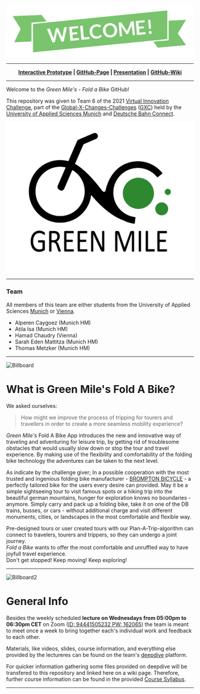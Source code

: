 ![Welcome](https://github.com/gxc-challenge-winter21/the-green-mile/blob/main/Images/Logos/Welcome.png)
***
<p align="center" font-size=728px>  
  <b><a href="https://www.figma.com/file/RwAh6luudybkP21LzhrzzH/Fold-a-Bike-by-Green-Mile-(Version-2)?node-id=0%3A1">
    Interactive Prototype</a> |
  <a href="https://gxc-challenge-winter21.github.io/the-green-mile/">GitHub-Page</a> |
  <a href="https://prezi.com/view/jzAOVwa7AzMY6xzARMBy/">Presentation</a> |
  <a href="https://github.com/gxc-challenge-winter21/the-green-mile/wiki">GitHub-Wiki</a>  </b>
  
  
  
  
</p>


***

Welcome to the _Green Mile's - Fold a Bike_ GitHub!  

This repository was given to Team 6 of the 2021 [Virtual Innovation Challenge](https://www.hm.edu/en/international/projects_1/gxc/gxc_virtual_innovation_challenge.en.html), part of the [Global-X-Changes-Challenges](https://www.hm.edu/en/international/projects_1/gxc/index.en.html) ([GXC](https://github.com/gxc-challenge-winter21/the-green-mile/wiki/GXC-International-Virtual-Innovation-Challenge)) held by the [University of Applied Sciences Munich](https://www.hm.edu/en/index.en.html) and [Deutsche Bahn Connect](https://www.deutschebahnconnect.com/en).

![Logo](https://github.com/gxc-challenge-winter21/the-green-mile/blob/main/Images/Logos/Logo_trans.jpg)

***
### <b>Team</b>
All members of this team are either students from the University of Applied Sciences [Munich](https://www.hm.edu/en/index.en.html) or [Vienna](https://www.fh-campuswien.ac.at/en/index.html). 
* Alperen Caygoez (Munich HM)
* Atila Isa (Munich HM) 
* Hamad Chaudry (Vienna)
* Sarah Eden Mattitza (Munich HM)
* Thomas Metzker (Munich HM)
***
![Billboard](https://github.com/gxc-challenge-winter21/the-green-mile/blob/main/Images/FAB1-2.jpg)  

# What is Green Mile's Fold A Bike?

We asked ourselves: 
> How might we improve the process of tripping for tourers and travellers in order to create a more seamless mobility experience?

*Green Mile's* Fold A Bike App introduces the new and innovative way of traveling and adventuring for leisure trip, by getting rid of troublesome obstacles that would usually slow down or stop the tour and travel experience. By making use of the flexibility and comfortability of the folding bike technology the adventures can be taken to the next level.   

As indicate by the challenge giver; In a possible cooperation with the most trusted and ingenious folding bike manufacturer - [BROMPTON BICYCLE](https://www.brompton.com) - a perfectly tailored bike for the users every desire can provided. May it be a simple sightseeing tour to visit famous spots or a hiking trip into the beautiful german mountains,  hunger for exploration knows no boundaries - anymore. Simply carry and pack up a folding bike, take it on one of the DB trains, busses, or cars - without additional charge and visit different monuments, cities, or landscapes in the most comfortable and flexible way.

Pre-designed tours or user created tours with our Plan-A-Trip-algorithm can connect to travelers, tourers and trippers, so they can undergo a joint journey.  
_Fold a Bike_ wants to offer the most comfortable and unruffled way to have joyfull travel experience.  
Don't get stopped! Keep moving! Keep exploring!  
***  
![Billboard2](https://github.com/gxc-challenge-winter21/the-green-mile/blob/main/Images/FAB2.jpg)

# General Info
Besides the weekly scheduled **lecture on Wednesdays from 05:00pm to 06:30pm CET** on Zoom ([ID: 94441505232 PW: 162065](https://hm-edu.zoom.us/j/94441505232?pwd=RUFEdjVzRlQvb2ZvZWxWb3RLUVFtdz09)) the team is meant to meet once a week to bring together each's individual work and feedback to each other.

Materials, like videos, slides, course information, and everything else provided by the lectureres can be found on the team's [deepdive](https://www.deepdive.school/path-player?courseid=gxcfall21&unit=gxcfall21_612cbbd28f744Unit) platform.

For quicker information gathering some files provided on deepdive will be transfered to this repository and linked here on a wiki page.
Therefore, further course information can be found in the provided [Course Syllabus](https://github.com/gxc-challenge-winter21/the-green-mile/blob/d411f7fb2f51987ed30f1dae4a7448461b7ab02d/Course_Syllabus.pdf).

***
